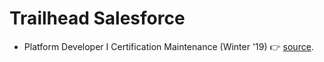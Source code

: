 # Trailhead Salesforce
- Platform Developer I Certification Maintenance (Winter '19) :point_right: [source](https://github.com/thanphong019/trailhead-sfdc/tree/master/Platform%20Developer%20I%20Certification%20Maintenance%20(Winter%20'19)/aura/TowerMap). 

